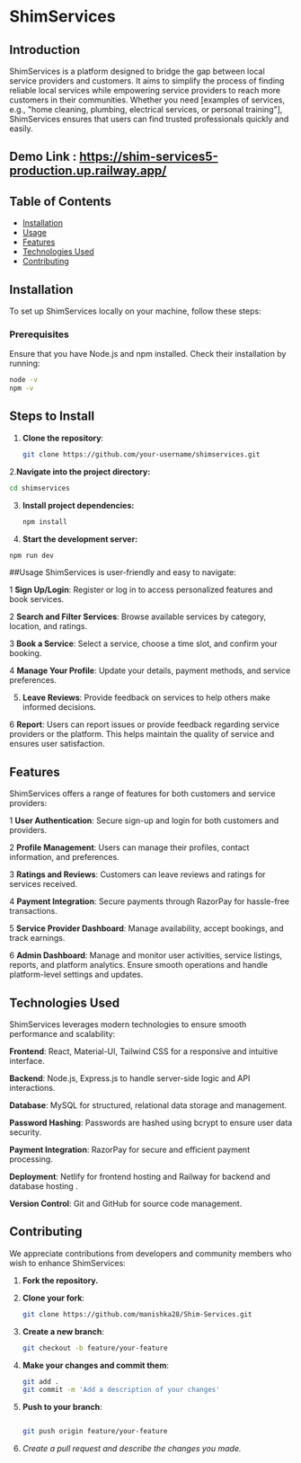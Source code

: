 # ShimServices

## Introduction
ShimServices is a platform designed to bridge the gap between local service providers and customers. It aims to simplify the process of finding reliable local services while empowering service providers to reach more customers in their communities. Whether you need [examples of services, e.g., "home cleaning, plumbing, electrical services, or personal training"], ShimServices ensures that users can find trusted professionals quickly and easily.

## Demo Link : https://shim-services5-production.up.railway.app/

## Table of Contents
- [Installation](#installation)
- [Usage](#usage)
- [Features](#features)
- [Technologies Used](#technologies-used)
- [Contributing](#contributing)


## Installation
To set up ShimServices locally on your machine, follow these steps:

### Prerequisites
Ensure that you have Node.js and npm installed. Check their installation by running:
```bash
node -v
npm -v
```

## Steps to Install
1. **Clone the repository**:
   ```bash
   git clone https://github.com/your-username/shimservices.git
   ```

2.**Navigate into the project directory:**
   ```bash
   cd shimservices
   ```
3. **Install project dependencies:**
   ```bash
   npm install
   ```

4. **Start the development server:**
  ```bash
  npm run dev
  ```

##Usage
ShimServices is user-friendly and easy to navigate:

1 **Sign Up/Login**: Register or log in to access personalized features and book services.

2 **Search and Filter Services**: Browse available services by category, location, and ratings.

3 **Book a Service**: Select a service, choose a time slot, and confirm your booking.

4 **Manage Your Profile**: Update your details, payment methods, and service preferences.

5. **Leave Reviews**: Provide feedback on services to help others make informed decisions.

6 **Report**: Users can report issues or provide feedback regarding service providers or the platform. This helps maintain the quality of service and ensures user satisfaction.


## Features

ShimServices offers a range of features for both customers and service providers:

1 **User Authentication**: Secure sign-up and login for both customers and providers.

2 **Profile Management**: Users can manage their profiles, contact information, and preferences.

3 **Ratings and Reviews**: Customers can leave reviews and ratings for services received.

4 **Payment Integration**: Secure payments through RazorPay for hassle-free transactions.

5 **Service Provider Dashboard**: Manage availability, accept bookings, and track earnings.

6 **Admin Dashboard**: Manage and monitor user activities, service listings, reports, and platform analytics. Ensure smooth operations and handle platform-level settings and updates.

## Technologies Used
ShimServices leverages modern technologies to ensure smooth performance and scalability:

**Frontend**: React, Material-UI, Tailwind CSS for a responsive and intuitive interface.

**Backend**: Node.js, Express.js to handle server-side logic and API interactions.

**Database**: MySQL for structured, relational data storage and management.

**Password Hashing**: Passwords are hashed using bcrypt to ensure user data security.

**Payment Integration**: RazorPay for secure and efficient payment processing.

**Deployment**: Netlify for frontend hosting and Railway for backend and database hosting .

**Version Control**: Git and GitHub for source code management.


## Contributing

We appreciate contributions from developers and community members who wish to enhance ShimServices:

1. **Fork the repository.**

2. **Clone your fork**:
   ```bash
   git clone https://github.com/manishka28/Shim-Services.git
   ```
3. **Create a new branch**:
   ```bash
   git checkout -b feature/your-feature
   ```
4. **Make your changes and commit them**:
   ```bash
   git add .
   git commit -m 'Add a description of your changes'
   ```
5. **Push to your branch**:
   ```bash
   
   git push origin feature/your-feature
   ```
6. *Create a pull request and describe the changes you made.*
   

